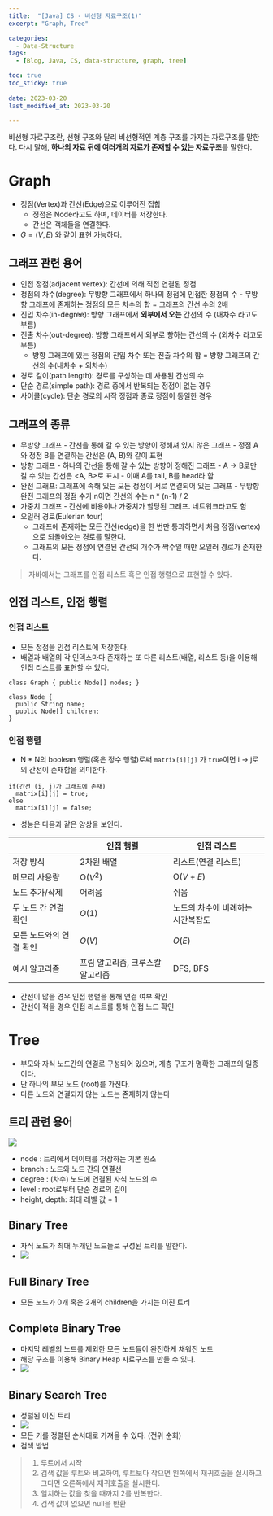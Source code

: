 ```yaml
---
title:  "[Java] CS - 비선형 자료구조(1)"
excerpt: "Graph, Tree"

categories:
  - Data-Structure
tags:
  - [Blog, Java, CS, data-structure, graph, tree]

toc: true
toc_sticky: true
 
date: 2023-03-20
last_modified_at: 2023-03-20

---
```


비선형 자료구조란, 선형 구조와 달리 비선형적인 계층 구조를 가지는 자료구조를 말한다. 다시 말해, **하나의 자료 뒤에 여러개의 자료가 존재할 수 있는 자료구조**를 말한다.

# Graph
- 정점(Vertex)과 간선(Edge)으로 이루어진 집합
	- 정점은 Node라고도 하며, 데이터를 저장한다.
	- 간선은 객체들을 연결한다.
- $G = (V, E)$ 와 같이 표현 가능하다.
  
## 그래프 관련 용어
- 인접 정점(adjacent vertex): 간선에 의해 직접 연결된 정점
- 정점의 차수(degree): 무방향 그래프에서 하나의 정점에 인접한 정점의 수
		- 무방향 그래프에 존재하는 정점의 모든 차수의 합 = 그래프의 간선 수의 2배
- 진입 차수(in-degree): 방향 그래프에서 **외부에서 오는** 간선의 수 (내차수 라고도 부름)
- 진출 차수(out-degree): 방향 그래프에서 외부로 향하는 간선의 수 (외차수 라고도 부름)
	- 방향 그래프에 있는 정점의 진입 차수 또는 진출 차수의 합 = 방향 그래프의 간선의 수(내차수 + 외차수)
- 경로 길이(path length): 경로를 구성하는 데 사용된 간선의 수
- 단순 경로(simple path): 경로 중에서 반복되는 정점이 없는 경우
- 사이클(cycle): 단순 경로의 시작 정점과 종료 정점이 동일한 경우

## 그래프의 종류
- 무방향 그래프
			- 간선을 통해 갈 수 있는 방향이 정해져 있지 않은 그래프
			- 정점 A와 정점 B를 연결하는 간선은 (A, B)와 같이 표현
- 방향 그래프
		- 하나의 간선을 통해 갈 수 있는 방향이 정해진 그래프
		- A -> B로만 갈 수 있는 간선은 <A, B>로 표시
		- 이때 A를 tail, B를 head라 함
- 완전 그래프: 그래프에 속해 있는 모든 정점이 서로 연결되어 있는 그래프
		- 무방향 완전 그래프의 정점 수가 n이면 간선의 수는 n * (n-1) / 2
- 가중치 그래프
		- 간선에 비용이나 가중치가 할당된 그래프. 네트워크라고도 함
- 오일러 경로(Eulerian tour)
	- 그래프에 존재하는 모든 간선(edge)을 한 번만 통과하면서 처음 정점(vertex)으로 되돌아오는 경로를 말한다.
	- 그래프의 모든 정점에 연결된 간선의 개수가 짝수일 때만 오일러 경로가 존재한다.
> 자바에서는 그래프를 인접 리스트 혹은 인접 행렬으로 표현할 수 있다.


## 인접 리스트, 인접 행렬

### 인접 리스트
- 모든 정점을 인접 리스트에 저장한다.
- 배열과 배열의 각 인덱스마다 존재하는 또 다른 리스트(배열, 리스트 등)을 이용해 인접 리스트를 표현할 수 있다.

```
class Graph { public Node[] nodes; }

class Node {
  public String name;
  public Node[] children;
}
```


### 인접 행렬
- N * N의 boolean 행렬(혹은 정수 행렬)로써 `matrix[i][j]` 가 `true`이면 i -> j로의 간선이 존재함을 의미한다.

```
if(간선 (i, j)가 그래프에 존재)
  matrix[i][j] = true;
else
  matrix[i][j] = false;
```

- 성능은 다음과 같은 양상을 보인다.

|                         | 인접 행렬                        | 인접 리스트                       |
| ----------------------- | -------------------------------- | --------------------------------- |
| 저장 방식               | 2차원 배열                       | 리스트(연결 리스트)               |
| 메모리 사용량           | O($V^2$)                         | O($V+E$)                          |
| 노드 추가/삭제          | 어려움                           | 쉬움                              |
| 두 노드 간 연결 확인    | $O(1)$                           | 노드의 차수에 비례하는 시간복잡도 |
| 모든 노드와의 연결 확인 | $O(V)$                           | $O(E)$                            |
| 예시 알고리즘           | 프림 알고리즘, 크루스칼 알고리즘 | DFS, BFS                          |

- 간선이 많을 경우 인접 행렬을 통해 연결 여부 확인
- 간선이 적을 경우 인접 리스트를 통해 인접 노드 확인


# Tree
- 부모와 자식 노드간의 연결로 구성되어 있으며, 계층 구조가 명확한 그래프의 일종이다.
- 단 하나의 부모 노드 (root)를 가진다.
- 다른 노드와 연결되지 않는 노드는 존재하지 않는다

## 트리 관련 용어

![](http://www.ktword.co.kr/img_data/4726_1.jpg)
- node : 트리에서 데이터를 저장하는 기본 원소
- branch : 노드와 노드 간의 연결선
- degree : (차수) 노드에 연결된 자식 노드의 수
- level : root로부터 단순 경로의 길이
- height, depth: 최대 레벨 값 + 1

## Binary Tree
- 자식 노드가 최대 두개인 노드들로 구성된 트리를 말한다.
- ![](https://upload.wikimedia.org/wikipedia/commons/5/5e/Binary_tree_v2.svg)

## Full Binary Tree
- 모든 노드가 0개 혹은 2개의 children을 가지는 이진 트리

## Complete Binary Tree
- 마지막 레벨의 노드를 제외한 모든 노드들이 완전하게 채워진 노드
- 해당 구조를 이용해 Binary Heap 자료구조를 만들 수 있다.
- ![](https://media.geeksforgeeks.org/wp-content/uploads/20220414154428/complete-200x132.jpg)

## Binary Search Tree

- 정렬된 이진 트리 
- ![](https://img1.daumcdn.net/thumb/R1280x0/?scode=mtistory2&fname=https%3A%2F%2Fblog.kakaocdn.net%2Fdn%2FbCe3QD%2Fbtq2ytHuN1Z%2FAi82KHYBlgY01j9hbwjOO1%2Fimg.png)
- 모든 키를 정렬된 순서대로 가져올 수 있다. (전위 순회)
- 검색 방법
> 1.  루트에서 시작
> 2.  검색 값을 루트와 비교하여, 루트보다 작으면 왼쪽에서 재귀호출을 실시하고 크다면 오른쪽에서 재귀호출을 실시한다.
> 3.  일치하는 값을 찾을 때까지 2를 반복한다.
> 4.  검색 값이 없으면 null을 반환